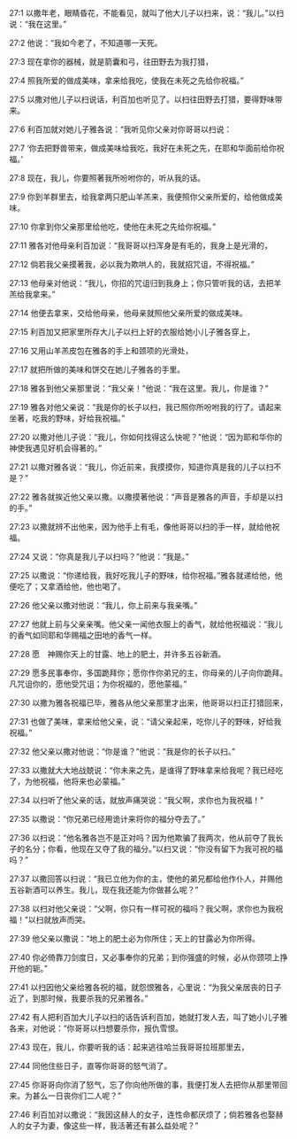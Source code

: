 <a id="1"></a>27:1  以撒年老，眼睛昏花，不能看见，就叫了他大儿子以扫来，说：“我儿。”以扫说：“我在这里。”  

<a id="2"></a>27:2  他说：“我如今老了，不知道哪一天死。  

<a id="3"></a>27:3  现在拿你的器械，就是箭囊和弓，往田野去为我打猎，  

<a id="4"></a>27:4  照我所爱的做成美味，拿来给我吃，使我在未死之先给你祝福。”  

<a id="5"></a>27:5  以撒对他儿子以扫说话，利百加也听见了。以扫往田野去打猎，要得野味带来。  

<a id="6"></a>27:6  利百加就对她儿子雅各说：“我听见你父亲对你哥哥以扫说：  

<a id="7"></a>27:7  ‘你去把野兽带来，做成美味给我吃，我好在未死之先，在耶和华面前给你祝福。’  

<a id="8"></a>27:8  现在，我儿，你要照著我所吩咐你的，听从我的话。  

<a id="9"></a>27:9  你到羊群里去，给我拿两只肥山羊羔来，我便照你父亲所爱的，给他做成美味。  

<a id="10"></a>27:10  你拿到你父亲那里给他吃，使他在未死之先给你祝福。”  

<a id="11"></a>27:11  雅各对他母亲利百加说：“我哥哥以扫浑身是有毛的，我身上是光滑的，  

<a id="12"></a>27:12  倘若我父亲摸著我，必以我为欺哄人的，我就招咒诅，不得祝福。”  

<a id="13"></a>27:13  他母亲对他说：“我儿，你招的咒诅归到我身上；你只管听我的话，去把羊羔给我拿来。”  

<a id="14"></a>27:14  他便去拿来，交给他母亲，他母亲就照他父亲所爱的做成美味。  

<a id="15"></a>27:15  利百加又把家里所存大儿子以扫上好的衣服给她小儿子雅各穿上，  

<a id="16"></a>27:16  又用山羊羔皮包在雅各的手上和颈项的光滑处，  

<a id="17"></a>27:17  就把所做的美味和饼交在她儿子雅各的手里。  

<a id="18"></a>27:18  雅各到他父亲那里说：“我父亲！”他说：“我在这里。我儿，你是谁？”  

<a id="19"></a>27:19  雅各对他父亲说：“我是你的长子以扫，我已照你所吩咐我的行了。请起来坐著，吃我的野味，好给我祝福。”  

<a id="20"></a>27:20  以撒对他儿子说：“我儿，你如何找得这么快呢？”他说：“因为耶和华你的　神使我遇见好机会得著的。”  

<a id="21"></a>27:21  以撒对雅各说：“我儿，你近前来，我摸摸你，知道你真是我的儿子以扫不是？”  

<a id="22"></a>27:22  雅各就挨近他父亲以撒。以撒摸著他说：“声音是雅各的声音，手却是以扫的手。”  

<a id="23"></a>27:23  以撒就辨不出他来，因为他手上有毛，像他哥哥以扫的手一样，就给他祝福。  

<a id="24"></a>27:24  又说：“你真是我儿子以扫吗？”他说：“我是。”  

<a id="25"></a>27:25  以撒说：“你递给我，我好吃我儿子的野味，给你祝福。”雅各就递给他，他便吃了；又拿酒给他，他也喝了。  

<a id="26"></a>27:26  他父亲以撒对他说：“我儿，你上前来与我亲嘴。”  

<a id="27"></a>27:27  他就上前与父亲亲嘴。他父亲一闻他衣服上的香气，就给他祝福说：“我儿的香气如同耶和华赐福之田地的香气一样。  

<a id="28"></a>27:28  愿　神赐你天上的甘露、地上的肥土，并许多五谷新酒。  

<a id="29"></a>27:29  愿多民事奉你，多国跪拜你；愿你作你弟兄的主，你母亲的儿子向你跪拜。凡咒诅你的，愿他受咒诅；为你祝福的，愿他蒙福。”  

<a id="30"></a>27:30  以撒为雅各祝福已毕，雅各从他父亲那里才出来，他哥哥以扫正打猎回来，  

<a id="31"></a>27:31  也做了美味，拿来给他父亲，说：“请父亲起来，吃你儿子的野味，好给我祝福。”  

<a id="32"></a>27:32  他父亲以撒对他说：“你是谁？”他说：“我是你的长子以扫。”  

<a id="33"></a>27:33  以撒就大大地战兢说：“你未来之先，是谁得了野味拿来给我呢？我已经吃了，为他祝福，他将来也必蒙福。”  

<a id="34"></a>27:34  以扫听了他父亲的话，就放声痛哭说：“我父啊，求你也为我祝福！”　  

<a id="35"></a>27:35  以撒说：“你兄弟已经用诡计来将你的福分夺去了。”  

<a id="36"></a>27:36  以扫说：“他名雅各岂不是正对吗？因为他欺骗了我两次，他从前夺了我长子的名分；你看，他现在又夺了我的福分。”以扫又说：“你没有留下为我可祝的福吗？”  

<a id="37"></a>27:37  以撒回答以扫说：“我已立他为你的主，使他的弟兄都给他作仆人，并赐他五谷新酒可以养生。我儿，现在我还能为你做甚么呢？”  

<a id="38"></a>27:38  以扫对他父亲说：“父啊，你只有一样可祝的福吗？我父啊，求你也为我祝福！”以扫就放声而哭。  

<a id="39"></a>27:39  他父亲以撒说：“地上的肥土必为你所住；天上的甘露必为你所得。  

<a id="40"></a>27:40  你必倚靠刀剑度日，又必事奉你的兄弟；到你强盛的时候，必从你颈项上挣开他的轭。”  

<a id="41"></a>27:41  以扫因他父亲给雅各祝的福，就怨恨雅各，心里说：“为我父亲居丧的日子近了，到那时候，我要杀我的兄弟雅各。”  

<a id="42"></a>27:42  有人把利百加大儿子以扫的话告诉利百加，她就打发人去，叫了她小儿子雅各来，对他说：“你哥哥以扫想要杀你，报仇雪恨。  

<a id="43"></a>27:43  现在，我儿，你要听我的话：起来逃往哈兰我哥哥拉班那里去，  

<a id="44"></a>27:44  同他住些日子，直等你哥哥的怒气消了。  

<a id="45"></a>27:45  你哥哥向你消了怒气，忘了你向他所做的事，我便打发人去把你从那里带回来。为甚么一日丧你们二人呢？”  

<a id="46"></a>27:46  利百加对以撒说：“我因这赫人的女子，连性命都厌烦了；倘若雅各也娶赫人的女子为妻，像这些一样，我活著还有甚么益处呢？”  
